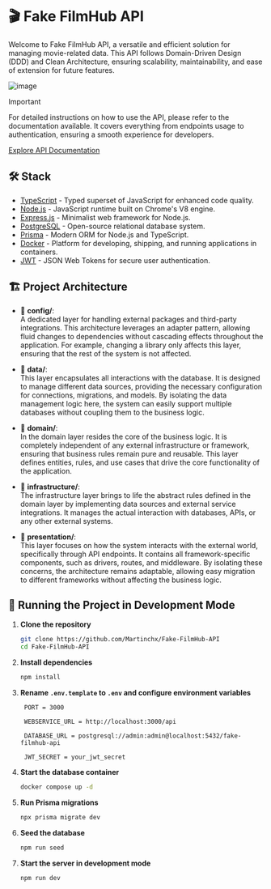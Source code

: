 # 🎬 Fake FilmHub API

Welcome to Fake FilmHub API, a versatile and efficient solution for managing movie-related data. This API follows Domain-Driven Design (DDD) and Clean Architecture, ensuring scalability, maintainability, and ease of extension for future features.

![image](https://github.com/user-attachments/assets/dd44d585-3a59-44a4-b55f-7497a9f6e9fe)

> [!IMPORTANT]
> For detailed instructions on how to use the API, please refer to the documentation available. It covers everything from endpoints usage to authentication, ensuring a smooth experience for developers.
>
> [Explore API Documentation](https://filmhub-api-docs.vercel.app)

## 🛠️ Stack

- [TypeScript](https://www.typescriptlang.org/) - Typed superset of JavaScript for enhanced code quality.
- [Node.js](https://nodejs.org/) - JavaScript runtime built on Chrome's V8 engine.
- [Express.js](https://expressjs.com/) - Minimalist web framework for Node.js.
- [PostgreSQL](https://www.postgresql.org/) - Open-source relational database system.
- [Prisma](https://www.prisma.io/docs) - Modern ORM for Node.js and TypeScript.
- [Docker](https://www.docker.com/) - Platform for developing, shipping, and running applications in containers.
- [JWT](https://jwt.io/introduction) - JSON Web Tokens for secure user authentication.

## 🏗️ Project Architecture

- 📂 **config/**:  
  A dedicated layer for handling external packages and third-party integrations. This architecture leverages an adapter pattern, allowing fluid changes to dependencies without cascading effects throughout the application. For example, changing a library only affects this layer, ensuring that the rest of the system is not affected.

- 📂 **data/**:  
  This layer encapsulates all interactions with the database. It is designed to manage different data sources, providing the necessary configuration for connections, migrations, and models. By isolating the data management logic here, the system can easily support multiple databases without coupling them to the business logic.

- 📂 **domain/**:  
  In the domain layer resides the core of the business logic. It is completely independent of any external infrastructure or framework, ensuring that business rules remain pure and reusable. This layer defines entities, rules, and use cases that drive the core functionality of the application.

- 📂 **infrastructure/**:  
  The infrastructure layer brings to life the abstract rules defined in the domain layer by implementing data sources and external service integrations. It manages the actual interaction with databases, APIs, or any other external systems.

- 📂 **presentation/**:  
  This layer focuses on how the system interacts with the external world, specifically through API endpoints. It contains all framework-specific components, such as drivers, routes, and middleware. By isolating these concerns, the architecture remains adaptable, allowing easy migration to different frameworks without affecting the business logic.

## 🚀 Running the Project in Development Mode

1. **Clone the repository**

   ```bash
   git clone https://github.com/Martinchx/Fake-FilmHub-API
   cd Fake-FilmHub-API
   ```

2. **Install dependencies**

   ```bash
   npm install
   ```

3. **Rename `.env.template` to `.env` and configure environment variables**

   ```env
    PORT = 3000

    WEBSERVICE_URL = http://localhost:3000/api

    DATABASE_URL = postgresql://admin:admin@localhost:5432/fake-filmhub-api

    JWT_SECRET = your_jwt_secret
   ```

4. **Start the database container**

   ```bash
   docker compose up -d
   ```

5. **Run Prisma migrations**

   ```bash
   npx prisma migrate dev
   ```

6. **Seed the database**

   ```bash
   npm run seed
   ```

7. **Start the server in development mode**
   ```bash
   npm run dev
   ```
